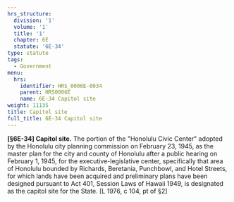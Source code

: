 ```yaml
---
hrs_structure:
  division: '1'
  volume: '1'
  title: '1'
  chapter: 6E
  statute: '6E-34'
type: statute
tags:
  - Government
menu:
  hrs:
    identifier: HRS_0006E-0034
    parent: HRS0006E
    name: 6E-34 Capitol site
weight: 11135
title: Capitol site
full_title: 6E-34 Capitol site
---
```

**[§6E-34] Capitol site.** The portion of the "Honolulu Civic Center" adopted by the Honolulu city planning commission on February 23, 1945, as the master plan for the city and county of Honolulu after a public hearing on February 1, 1945, for the executive-legislative center, specifically that area of Honolulu bounded by Richards, Beretania, Punchbowl, and Hotel Streets, for which lands have been acquired and preliminary plans have been designed pursuant to Act 401, Session Laws of Hawaii 1949, is designated as the capitol site for the State. [L 1976, c 104, pt of §2]